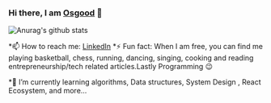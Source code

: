 ### Hi there, I am [Osgood](https://www.osgoodgunawan.me/) 👋
![Anurag's github stats](https://github-readme-stats.vercel.app/api?username=osgood1024&show_icons=true&theme=radical)

*📫 How to reach me: [LinkedIn](https://www.linkedin.com/in/osgood-gunawan-973a5993/)
*⚡ Fun fact: When I am free, you can find me playing basketball, chess, running, dancing, singing, cooking and reading entrepreneurship/tech related articles.Lastly Programming :wink:
 
*🌱 I’m currently learning algorithms, Data structures, System Design , React Ecosystem, and more...
<!--
**osgood1024/osgood1024** is a ✨ _special_ ✨ repository because its `README.md` (this file) appears on your GitHub profile.

Here are some ideas to get you started:

- 🔭 I’m currently working on ...
- 🌱 I’m currently learning ...
- 👯 I’m looking to collaborate on ...
- 🤔 I’m looking for help with ...
- 💬 Ask me about ...
- 📫 How to reach me: ...
- 😄 Pronouns: ...
- ⚡ Fun fact: ...
-- >
